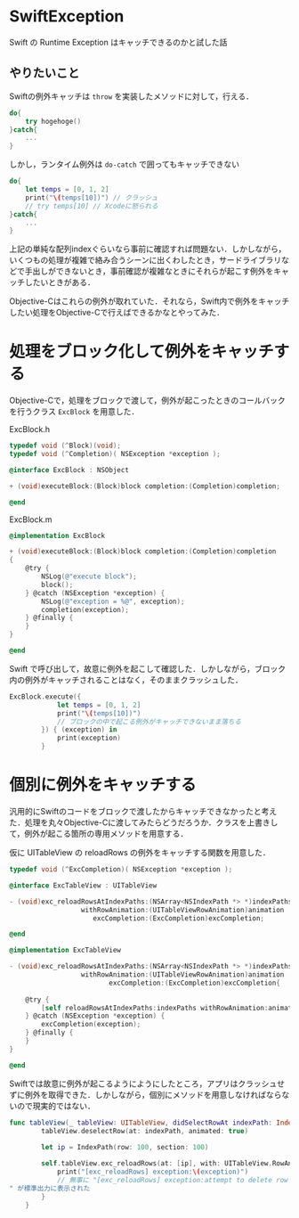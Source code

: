# SwiftException

Swift の Runtime Exception はキャッチできるのかと試した話

## やりたいこと

Swiftの例外キャッチは ```throw``` を実装したメソッドに対して，行える．

```Swift
do{
	try hogehoge()
}catch{
	...
}
```

しかし，ランタイム例外は ```do-catch``` で囲ってもキャッチできない

```Swift
do{
	let temps = [0, 1, 2]
	print("\(temps[10])") // クラッシュ
	// try temps[10] // Xcodeに怒られる
}catch{
	...
}
```

上記の単純な配列indexぐらいなら事前に確認すれば問題ない．しかしながら，いくつもの処理が複雑で絡み合うシーンに出くわしたとき，サードライブラリなどで手出しができないとき，事前確認が複雑なときにそれらが起こす例外をキャッチしたいときがある．

Objective-Cはこれらの例外が取れていた．それなら，Swift内で例外をキャッチしたい処理をObjective-Cで行えばできるかなとやってみた．

# 処理をブロック化して例外をキャッチする

Objective-Cで，処理をブロックで渡して，例外が起こったときのコールバックを行うクラス ```ExcBlock``` を用意した．

ExcBlock.h

```Objective-C
typedef void (^Block)(void);
typedef void (^Completion)( NSException *exception );

@interface ExcBlock : NSObject

+ (void)executeBlock:(Block)block completion:(Completion)completion;

@end
```

ExcBlock.m

```Objective-C
@implementation ExcBlock

+ (void)executeBlock:(Block)block completion:(Completion)completion
{
    @try {
        NSLog(@"execute block");
        block();
    } @catch (NSException *exception) {
        NSLog(@"exception = %@", exception);
        completion(exception);
    } @finally {
    }
}

@end
```

Swift で呼び出して，故意に例外を起こして確認した．しかしながら，ブロック内の例外がキャッチされることはなく，そのままクラッシュした．

```Swift
ExcBlock.execute({
            let temps = [0, 1, 2]
            print("\(temps[10])")
            // ブロックの中で起こる例外がキャッチできないまま落ちる
        }) { (exception) in
            print(exception)
        }
```

# 個別に例外をキャッチする

汎用的にSwiftのコードをブロックで渡したからキャッチできなかったと考えた．処理を丸々Objective-Cに渡してみたらどうだろうか．クラスを上書きして，例外が起こる箇所の専用メソッドを用意する．

仮に UITableView の reloadRows の例外をキャッチする関数を用意した．

```Objective-C
typedef void (^ExcCompletion)( NSException *exception );

@interface ExcTableView : UITableView

- (void)exc_reloadRowsAtIndexPaths:(NSArray<NSIndexPath *> *)indexPaths
                  withRowAnimation:(UITableViewRowAnimation)animation
                     excCompletion:(ExcCompletion)excCompletion;

@end
```

```Objective-C
@implementation ExcTableView

- (void)exc_reloadRowsAtIndexPaths:(NSArray<NSIndexPath *> *)indexPaths
                  withRowAnimation:(UITableViewRowAnimation)animation
                         excCompletion:(ExcCompletion)excCompletion{
    
    @try {
        [self reloadRowsAtIndexPaths:indexPaths withRowAnimation:animation];
    } @catch (NSException *exception) {
        excCompletion(exception);
    } @finally {
    }    
}

@end
```

Swiftでは故意に例外が起こるようにようにしたところ，アプリはクラッシュせずに例外を取得できた．しかしながら，個別にメソッドを用意しなければならないので現実的ではない．


```Swift
func tableView(_ tableView: UITableView, didSelectRowAt indexPath: IndexPath) {
        tableView.deselectRow(at: indexPath, animated: true)
        
        let ip = IndexPath(row: 100, section: 100)

        self.tableView.exc_reloadRows(at: [ip], with: UITableView.RowAnimation.automatic) { (exception) in
            print("[exc_reloadRows] exception:\(exception)")
            // 無事に "[exc_reloadRows] exception:attempt to delete row 100 from section 100, but there are only 1 sections before the update
" が標準出力に表示された
        }
    }
```
    

